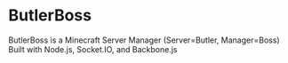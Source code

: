ButlerBoss
==========

ButlerBoss is a Minecraft Server Manager (Server=Butler, Manager=Boss) Built with Node.js, Socket.IO, and Backbone.js